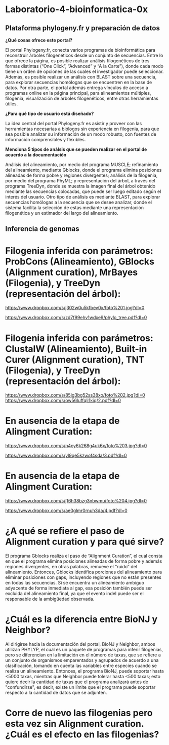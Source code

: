 # Laboratorio-4-bioinformatica-0x

## Plataforma phylogeny.fr y preparación de datos

__¿Qué cosas ofrece este portal?__

 El portal Phylogeny.fr, conecta varios programas de bioinformática para reconstruir árboles filogenéticos desde un conjunto de secuencias. Entre lo que ofrece la página, es posible realizar análisis filogenéticos de tres formas distintas (“One Click”, “Advanced” y “A la Carte”), donde cada modo tiene un orden de opciones de las cuales el investigador puede seleccionar. Además, es posible realizar un análisis con BLAST sobre una secuencia, para explorar secuencias homólogas que se encuentren en la base de datos. Por otra parte, el portal además entrega vínculos de acceso a programas online en la página principal, para alineamientos múltiples, filogenia, visualización de árboles filogenéticos, entre otras herramientas útiles. 
 
 __¿Para qué tipo de usuario está diseñado?__
 
La idea central del portal Phylogeny.fr es asistir y proveer con las herramientas necesarias a biólogos sin experiencia en filogenia, para que sea posible analizar su información de un modo robusto, con fuentes de información comprensibles y flexibles.

__Menciona 5 tipos de análsis que se pueden realizar en el portal de acuerdo a la documentación__

Análisis del alineamiento, por medio del programa MUSCLE; refinamiento del alineamiento, mediante Gblocks, donde el programa elimina posiciones alineadas de forma pobre y regiones divergentes; análisis de la filogenia, por medio del programa PhyML; y representación del árbol, a través del programa TreeDyn, donde se muestra la imagen final del árbol obtenido mediante las secuencias colocadas, que puede ser luego editado según el interés del usuario. Otro tipo de análisis es mediante BLAST, para explorar secuencias homólogas a la secuencia que se desee analizar, donde el sistema facilita la selección de estas mediante una representación filogenética y un estimador del largo del alineamiento.

## Inferencia de genomas

# Filogenia inferida con parámetros: ProbCons (Alineamiento), GBlocks (Alignment curation), MrBayes (Filogenia), y TreeDyn (representación del árbol):

https://www.dropbox.com/s/j302w0u5kfbev0x/foto%201.jpg?dl=0

https://www.dropbox.com/s/zd7f99ehv1wdxe9/phylo_tree.pdf?dl=0

# Filogenia inferida con parámetros: ClustalW (Alineamiento), Built-in Curer (Alignment curation), TNT (Filogenia), y TreeDyn (representación del árbol):

https://www.dropbox.com/s/85ig3bg52ss38xo/foto%202.jpg?dl=0
https://www.dropbox.com/s/ow56luffqli1kiq/2.pdf?dl=0

# En ausencia de la etapa de Alingment Curation:

https://www.dropbox.com/s/n4oy6k268g4uk6x/foto%203.jpg?dl=0

https://www.dropbox.com/s/yl9qe5kzwof4sda/3.pdf?dl=0

# En ausencia de la etapa de Alingment Curation:

https://www.dropbox.com/s/j16h38bzg3nbwmu/foto%204.jpg?dl=0

https://www.dropbox.com/s/ae0glmr0rnuh3da/4.pdf?dl=0

#  ¿A qué se refiere el paso de Alignment curation y para qué sirve?

El programa Gblocks realiza el paso de “Alignment Curation”, el cual consta en que el programa elimina posiciones alineadas de forma pobre y además regiones divergentes, en otras palabras, remueve el “ruido” del alineamiento. Entonces, Gblocks identifica porciones del alineamiento para eliminar posiciones con gaps, incluyendo regiones que no están presentes en todas las secuencias. Si se encuentra un alineamiento ambiguo adyacente de forma inmediata al gap, esa posición también puede ser excluida del alineamiento final, ya que el evento indel puede ser el responsable de la ambigüedad observada. 

# ¿Cuál es la diferencia entre BioNJ y Neighbor? 

Al dirigirse hacia la documentación del portal, BioNJ y Neighbor, ambos utilizan PHYLYP, el cual es un paquete de programas para inferir filogenias, pero se diferencian en la limitación en el número de taxas, que se refiere a un conjunto de organismos emparentados y agrupados de acuerdo a una clasificación, tomando en cuenta las variables entre especies cuando se realiza un alineamiento. Entonces, el programa BioNJ, puede soportar hasta <5000 taxas, mientras que Neighbor puede tolerar hasta <500 taxas; esto quiere decir la cantidad de taxas que el programa analizará antes de "confundirse", es decir, existe un límite que el programa puede soportar respecto a la cantidad de datos que se adjunten. 

# Corre de nuevo las filogenias pero esta vez sin Alignment curation. ¿Cuál es el efecto en las filogenias?

